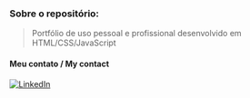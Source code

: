 ### Sobre o repositório:
> Portfólio de uso pessoal e profissional desenvolvido em HTML/CSS/JavaScript

#### Meu contato / My contact

[![LinkedIn](https://img.shields.io/badge/linkedin-blue?style=for-the-badge&logo=linkedin)](https://www.linkedin.com/in/gustavo-saraiva-222386235/)
